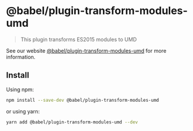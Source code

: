 # @babel/plugin-transform-modules-umd

> This plugin transforms ES2015 modules to UMD

See our website [@babel/plugin-transform-modules-umd](https://babeljs.io/docs/babel-plugin-transform-modules-umd) for more information.

## Install

Using npm:

```sh
npm install --save-dev @babel/plugin-transform-modules-umd
```

or using yarn:

```sh
yarn add @babel/plugin-transform-modules-umd --dev
```
